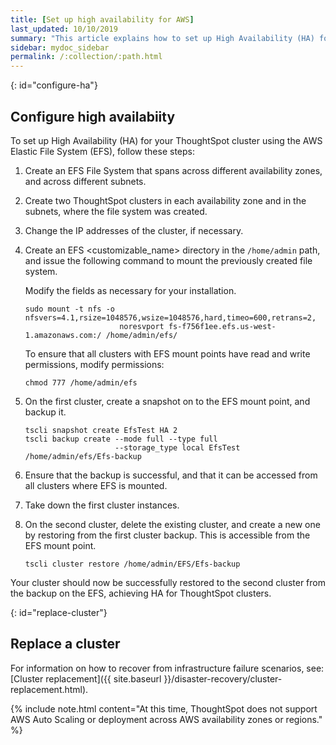 ```yaml
---
title: [Set up high availability for AWS]
last_updated: 10/10/2019
summary: "This article explains how to set up High Availability (HA) for your ThoughtSpot cluster using the AWS Elastic File System (EFS)"
sidebar: mydoc_sidebar
permalink: /:collection/:path.html
---
```


{: id="configure-ha"}
## Configure high availabiity
To set up High Availability (HA) for your ThoughtSpot cluster using the AWS Elastic File System (EFS), follow these steps:

1. Create an EFS File System that spans across different availability zones, and across different subnets.

2. Create two ThoughtSpot clusters in each availability zone and in the subnets, where the file system was created.

3. Change the IP addresses of the cluster, if necessary.

4. Create an EFS <customizable_name> directory in the `/home/admin` path, and issue the following command to mount the previously created file system.

   Modify the fields as necessary for your installation.

   ```
   sudo mount -t nfs -o nfsvers=4.1,rsize=1048576,wsize=1048576,hard,timeo=600,retrans=2,
                        noresvport fs-f756f1ee.efs.us-west-1.amazonaws.com:/ /home/admin/efs/
   ```

   To ensure that all clusters with EFS mount points have read and write permissions, modify permissions:
   ```
   chmod 777 /home/admin/efs
   ```

5. On the first cluster, create a snapshot on to the EFS mount point, and backup it.

   ```
   tscli snapshot create EfsTest HA 2
   tscli backup create --mode full --type full
                       --storage_type local EfsTest /home/admin/efs/Efs-backup
   ```

6. Ensure that the backup is successful, and that it can be accessed from all clusters where EFS is mounted.

7. Take down the first cluster instances.

8. On the second cluster, delete the existing cluster, and create a new one by restoring from the first cluster backup. This is accessible from the EFS mount point.

   ```
   tscli cluster restore /home/admin/EFS/Efs-backup
   ```

Your cluster should now be successfully restored to the second cluster from the backup on the EFS, achieving HA for ThoughtSpot clusters.

{: id="replace-cluster"}
## Replace a cluster

For information on how to recover from infrastructure failure scenarios, see: [Cluster replacement]({{ site.baseurl }}/disaster-recovery/cluster-replacement.html).

{% include note.html content="At this time, ThoughtSpot does not support AWS Auto Scaling or deployment across AWS availability zones or regions." %}
